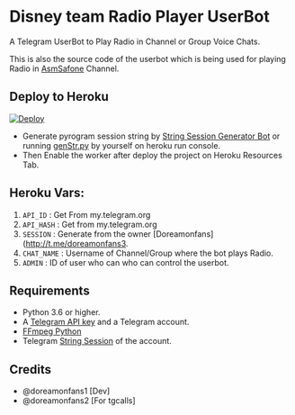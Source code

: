 # Disney team Radio Player UserBot

A Telegram UserBot to Play Radio in Channel or Group Voice Chats.

This is also the source code of the userbot which is being used for playing
Radio in [AsmSafone](https://t.me/AsmSafone) Channel.


## Deploy to Heroku

[![Deploy](https://www.herokucdn.com/deploy/button.svg)](https://heroku.com/deploy?template=https://github.com/AsmSafone/RadioPlayer)

- Generate pyrogram session string by [String Session Generator Bot](http://t.me/genStr_robot) 
or running [genStr.py](genStr.py) by yourself on heroku run console.
- Then Enable the worker after deploy the project on Heroku Resources Tab.


## Heroku Vars:

1. `API_ID` : Get From my.telegram.org
2. `API_HASH` : Get from my.telegram.org
3. `SESSION` : Generate from the owner [Doreamonfans](http://t.me/doreamonfans3.
5. `CHAT_NAME` : Username of Channel/Group where the bot plays Radio.
7. `ADMIN` : ID of user who can who can control the userbot.


## Requirements

- Python 3.6 or higher.
- A
  [Telegram API key](https://docs.pyrogram.org/intro/quickstart#enjoy-the-api)
  and a Telegram account.
- [FFmpeg Python](https://www.ffmpeg.org/)
- Telegram [String Session](http://t.me/genStr_robot) of the account.

## Credits

- @doreamonfans1 [Dev]
- @doreamonfans2 [For tgcalls]
